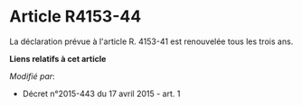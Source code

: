 # Article R4153-44

La déclaration prévue à l'article R. 4153-41 est renouvelée tous les trois ans.

**Liens relatifs à cet article**

_Modifié par_:

  - Décret n°2015-443 du 17 avril 2015 - art. 1
